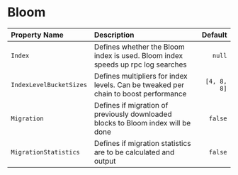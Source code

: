 # Bloom

| Property Name | Description | Default |
| :--- | :--- | ---: |
| `Index` | Defines whether the Bloom index is used. Bloom index speeds up rpc log searches | `null` |
| `IndexLevelBucketSizes` | Defines multipliers for index levels. Can be tweaked per chain to boost performance | `[4, 8, 8]` |
| `Migration` | Defines if migration of previously downloaded blocks to Bloom index will be done | `false` |
| `MigrationStatistics` | Defines if migration statistics are to be calculated and output | `false` |

